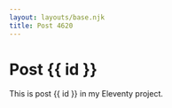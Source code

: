 ```yaml
---
layout: layouts/base.njk
title: Post 4620
---
```


# Post {{ id }}

This is post {{ id }} in my Eleventy project.
